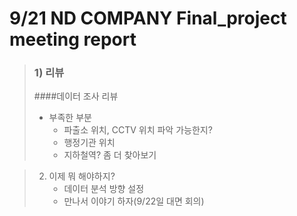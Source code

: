 # 9/21 ND COMPANY Final_project meeting report

> ### 1) 리뷰
>
> ####데이터 조사 리뷰
>
> - 부족한 부분 
>     - 파출소 위치, CCTV 위치 파악 가능한지?
>     - 행정기관 위치
>     - 지하철역? 좀 더 찾아보기
                
> 2) 이제 뭐 해야하지?
>     - 데이터 분석 방향 설정
>     - 만나서 이야기 하자(9/22일 대면 회의)
